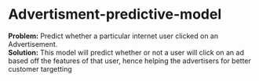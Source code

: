 # Advertisment-predictive-model

**Problem:** Predict whether a particular internet user clicked on an Advertisement.
<br /> **Solution:** This model will predict whether or not a user will click on an ad based off the features of that user, hence helping the advertisers for better customer targetting

